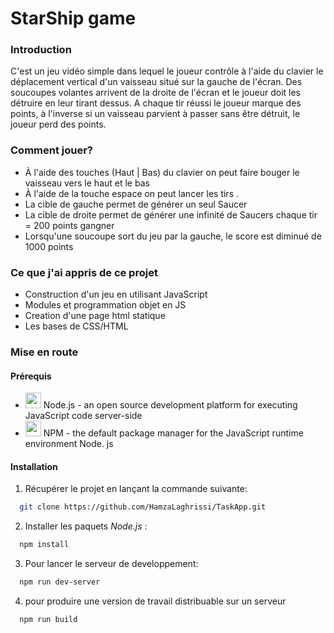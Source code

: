 # StarShip game

### Introduction

C'est un jeu vidéo simple dans lequel le joueur contrôle à l'aide du clavier le déplacement vertical d'un vaisseau situé sur la gauche de l'écran. Des soucoupes volantes arrivent de la droite de l'écran et le joueur doit les détruire en leur tirant dessus. A chaque tir réussi le joueur marque des points, à l'inverse si un vaisseau parvient à passer sans être détruit, le joueur perd des points.

### Comment jouer?

- À l'aide des touches (Haut | Bas) du clavier on peut faire bouger le vaisseau vers le haut et le bas
- À l'aide de la touche espace on peut lancer les tirs .
- La cible de gauche permet de générer un seul Saucer
- La cible de droite permet de générer une infinité de Saucers chaque tir = 200 points gangner
- Lorsqu'une soucoupe sort du jeu par la gauche, le score est diminué de 1000 points

### Ce que j'ai appris de ce projet

- Construction d'un jeu en utilisant JavaScript
- Modules et programmation objet en JS
- Creation d'une page html statique
- Les bases de CSS/HTML

### Mise en route

#### Prérequis

- <img src="https://icon-library.com/images/nodejs-icon/nodejs-icon-7.jpg" width="25">  Node.js - an open source development platform for executing JavaScript code server-side
- <img src="https://seeklogo.com/images/N/npm-logo-01B8642EDD-seeklogo.com.png" width="25">  NPM - the default package manager for the JavaScript runtime environment Node. js

#### Installation

1. Récupérer le projet en lançant la commande suivante:

```bash
  git clone https://github.com/HamzaLaghrissi/TaskApp.git
```

2. Installer les paquets *Node.js* :

```bash
  npm install
```

3. Pour lancer le serveur de developpement:

```bash
  npm run dev-server
```

4. pour produire une version de travail distribuable sur un serveur

```bash
  npm run build
```
